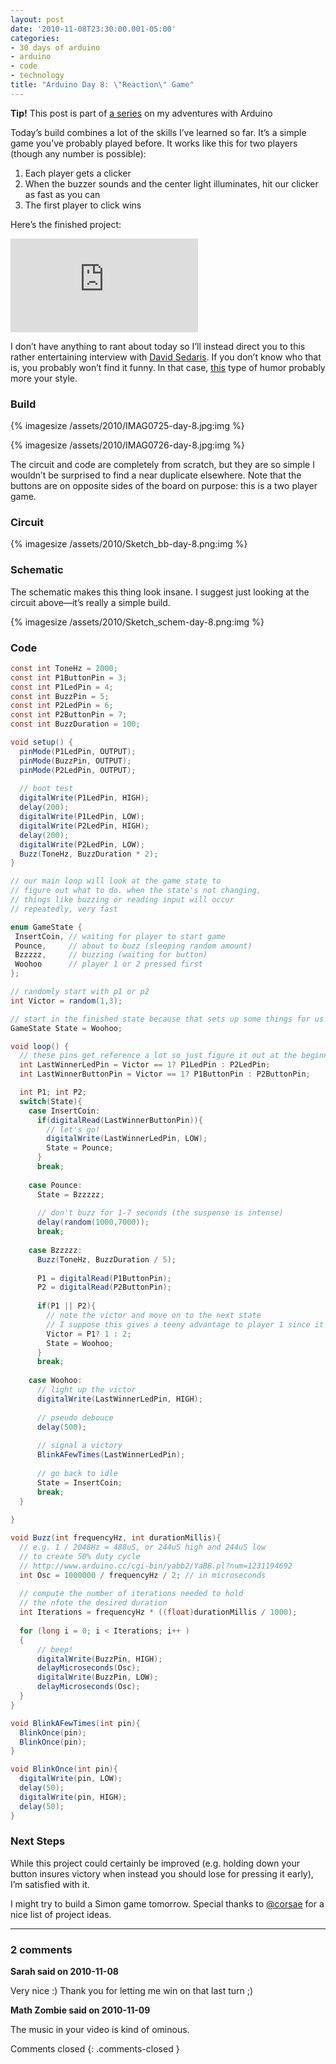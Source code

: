 ```yaml
---
layout: post
date: '2010-11-08T23:30:00.001-05:00'
categories:
- 30 days of arduino
- arduino
- code
- technology
title: "Arduino Day 8: \"Reaction\" Game"
---
```


**Tip!** This post is part of [a series](/search/label/30-days-of-arduino/) on my adventures with Arduino

Today’s build combines a lot of the skills I’ve learned so far. It’s a simple game you’ve probably played before. It works like this for two players (though any number is possible): 

1. Each player gets a clicker
2. When the buzzer sounds and the center light illuminates, hit our clicker as fast as you can
3. The first player to click wins

Here’s the finished project: 

<iframe class="full-embed hd" src="https://www.youtube.com/embed/_uI7ZL5zChU" title="Arduino Day 8: &quot;Reaction&quot; Game" frameborder="0" allow="accelerometer; autoplay; clipboard-write; encrypted-media; gyroscope; picture-in-picture; web-share" allowfullscreen></iframe>

I don’t have anything to rant about today so I’ll instead direct you to this rather entertaining interview with [David Sedaris](http://www.thedailyshow.com/watch/thu-november-4-2010/david-sedaris). If you don’t know who that is, you probably won’t find it funny. In that case, [this](http://www.collegehumor.com/videos/playlist:prankwar) type of humor probably more your style. 

### Build

{% imagesize /assets/2010/IMAG0725-day-8.jpg:img %}

{% imagesize /assets/2010/IMAG0726-day-8.jpg:img %}

The circuit and code are completely from scratch, but they are so simple I wouldn’t be surprised to find a near duplicate elsewhere. Note that the buttons are on opposite sides of the board on purpose: this is a two player game.

### Circuit

{% imagesize /assets/2010/Sketch_bb-day-8.png:img %}

### Schematic

The schematic makes this thing look insane. I suggest just looking at the circuit above—it’s really a simple build.

{% imagesize /assets/2010/Sketch_schem-day-8.png:img %}

### Code

```cs
const int ToneHz = 2000;
const int P1ButtonPin = 3;
const int P1LedPin = 4;
const int BuzzPin = 5;
const int P2LedPin = 6;
const int P2ButtonPin = 7;
const int BuzzDuration = 100; 

void setup() {
  pinMode(P1LedPin, OUTPUT);
  pinMode(BuzzPin, OUTPUT);
  pinMode(P2LedPin, OUTPUT);
  
  // boot test
  digitalWrite(P1LedPin, HIGH);
  delay(200);
  digitalWrite(P1LedPin, LOW);
  digitalWrite(P2LedPin, HIGH);
  delay(200);
  digitalWrite(P2LedPin, LOW);
  Buzz(ToneHz, BuzzDuration * 2);
}

// our main loop will look at the game state to 
// figure out what to do. when the state's not changing,
// things like buzzing or reading input will occur
// repeatedly, very fast

enum GameState {
 InsertCoin, // waiting for player to start game
 Pounce,     // about to buzz (sleeping random amount)
 Bzzzzz,     // buzzing (waiting for button)
 Woohoo      // player 1 or 2 pressed first
};

// randomly start with p1 or p2
int Victor = random(1,3);

// start in the finished state because that sets up some things for us
GameState State = Woohoo;

void loop() {
  // these pins get reference a lot so just figure it out at the beginning
  int LastWinnerLedPin = Victor == 1? P1LedPin : P2LedPin;
  int LastWinnerButtonPin = Victor == 1? P1ButtonPin : P2ButtonPin;

  int P1; int P2;
  switch(State){
    case InsertCoin:
      if(digitalRead(LastWinnerButtonPin)){
        // let's go!
        digitalWrite(LastWinnerLedPin, LOW); 
        State = Pounce;
      }
      break;
    
    case Pounce:
      State = Bzzzzz;
      
      // don't buzz for 1-7 seconds (the suspense is intense)
      delay(random(1000,7000));
      break;
      
    case Bzzzzz:
      Buzz(ToneHz, BuzzDuration / 5);
      
      P1 = digitalRead(P1ButtonPin);
      P2 = digitalRead(P2ButtonPin);
      
      if(P1 || P2){
        // note the victor and move on to the next state
        // I suppose this gives a teeny advantage to player 1 since it gets checked first
        Victor = P1? 1 : 2;
        State = Woohoo;
      }
      break;
      
    case Woohoo:
      // light up the victor
      digitalWrite(LastWinnerLedPin, HIGH);
      
      // pseudo debouce
      delay(500);
      
      // signal a victory
      BlinkAFewTimes(LastWinnerLedPin);
      
      // go back to idle
      State = InsertCoin;
      break;
  }
  
}

void Buzz(int frequencyHz, int durationMillis){
  // e.g. 1 / 2048Hz = 488uS, or 244uS high and 244uS low
  // to create 50% duty cycle
  // http://www.arduino.cc/cgi-bin/yabb2/YaBB.pl?num=1231194692
  int Osc = 1000000 / frequencyHz / 2; // in microseconds
  
  // compute the number of iterations needed to hold
  // the nfote the desired duration
  int Iterations = frequencyHz * ((float)durationMillis / 1000);
  
  for (long i = 0; i < Iterations; i++ )
  {
      // beep!
      digitalWrite(BuzzPin, HIGH);
      delayMicroseconds(Osc);
      digitalWrite(BuzzPin, LOW);
      delayMicroseconds(Osc);
  }  
}

void BlinkAFewTimes(int pin){
  BlinkOnce(pin);
  BlinkOnce(pin);
}

void BlinkOnce(int pin){
  digitalWrite(pin, LOW); 
  delay(50);
  digitalWrite(pin, HIGH); 
  delay(50);  
}
```

### Next Steps

While this project could certainly be improved (e.g. holding down your button insures victory when instead you should lose for pressing it early), I’m satisfied with it.

I might try to build a Simon game tomorrow. Special thanks to [@corsae](http://twitter.com/#!/corsae/status/1655470213300224) for a nice list of project ideas.

---

### 2 comments

**Sarah said on 2010-11-08**

Very nice :)  Thank you for letting me win on that last turn ;)

**Math Zombie said on 2010-11-09**

The music in your video is kind of ominous.

Comments closed
{: .comments-closed }